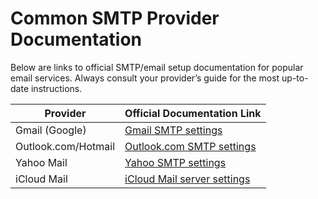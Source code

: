 # Common SMTP Provider Documentation

Below are links to official SMTP/email setup documentation for popular email services. Always consult your provider’s guide for the most up-to-date instructions.

| Provider             | Official Documentation Link |
|----------------------|----------------------------|
| Gmail (Google)       | [Gmail SMTP settings](https://support.google.com/mail/answer/7126229?hl=en) |
| Outlook.com/Hotmail  | [Outlook.com SMTP settings](https://support.microsoft.com/en-us/office/pop-imap-and-smtp-settings-for-outlook-com-d088b986-291d-42b8-9564-9c414e2aa040) |
| Yahoo Mail           | [Yahoo SMTP settings](https://help.yahoo.com/kb/SLN4075.html) |
| iCloud Mail          | [iCloud Mail server settings](https://support.apple.com/en-us/HT202304) |

